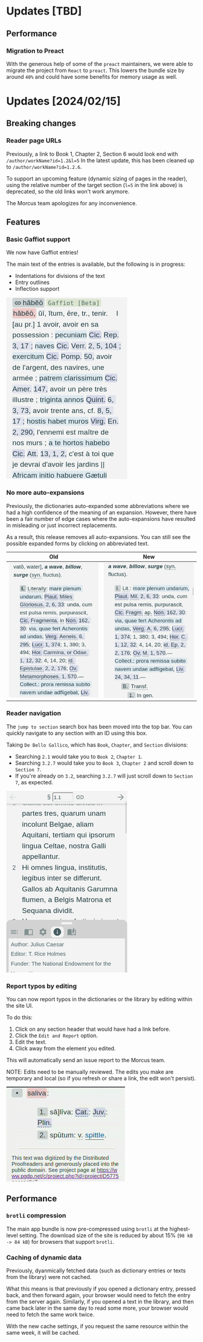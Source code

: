# Updates [TBD]

## Performance

### Migration to Preact

With the generous help of some of the `preact` maintainers, we were able to migrate the project from
`React` to `preact`. This lowers the bundle size by around `40%` and could have some benefits for memory
usage as well.

# Updates [2024/02/15]

## Breaking changes

### Reader page URLs

Previously, a link to Book 1, Chapter 2, Section 6 would look end with `/author/workName?id=1.2&l=5`
In the latest update, this has been cleaned up to `/author/workName?id=1.2.6`.

To support an upcoming feature (dynamic sizing of pages in the reader), using the relative number of
the target section (`l=5` in the link above) is deprecated, so the old links won't work anymore.

The Morcus team apologizes for any inconvenience.

## Features

### Basic Gaffiot support

We now have Gaffiot entries!

The main text of the entries is available, but the following is in progress:
- Indentations for divisions of the text
- Entry outlines
- Inflection support

![Example of a Gaffiot entry](/images/2024-02/gaffiot-beta.png)

### No more auto-expansions

Previously, the dictionaries auto-expanded some abbreviations where we had a high confidence of the meaning of an expansion.
However, there have been a fair number of edge cases where the auto-expansions have resulted in misleading or just incorrect
replacements.

As a result, this release removes all auto-expansions. You can still see the possible expanded forms by clicking on
abbreviated text.

| Old | New |
| --- | --- |
| ![Old screenshot with expansions.](/images/2024-02/old-dict-with-expansions.png) | ![New screenshow without expansions](/images/2024-02/new-dict-without-expansions.png)    |

### Reader navigation

The `jump to section` search box has been moved into the top bar. You can quickly navigate to any section with an ID using this box.

Taking `De Bello Gallico`, which has `Book`, `Chapter`, and `Section` divisions:
- Searching `2.1` would take you to `Book 2`, `Chapter 1`.
- Searching `3.2.7` would take you to `Book 3`, `Chapter 2` and scroll down to `Section 7`.
- If you're already on `3.2`, searching `3.2.7` will just scroll down to `Section 7`, as expected.

![Screenshot showing the new search box](/images/2024-02/reader-search-box.png)

### Report typos by editing

You can now report typos in the dictionaries or the library by editing within the site UI.

To do this:
1. Click on any section header that would have had a link before.
2. Click the `Edit and Report` option.
3. Edit the text.
4. Click away from the element you edited.

This will automatically send an issue report to the Morcus team.

NOTE: Edits need to be manually reviewed. The edits you make are temporary and local (so if you refresh or share a link, the edit won't persist).

![GIF showing the new workflow](/images/2024-02/edit-typo-workflow.gif)

## Performance

### `brotli` compression

The main app bundle is now pre-compressed using `brotli` at the highest-level setting. The download size of the site is reduced by about 15% (`98 kB -> 84 kB`) for browsers that support `brotli`.

### Caching of dynamic data

Previously, dyanmically fetched data (such as dictionary entries or texts from the library) were not cached.

What this means is that previously if you opened a dictionary entry, pressed back, and then forward again, your browser would need
to fetch the entry from the server again. Similarly, if you opened a text in the library, and then came back later in the same day
to read some more, your browser would need to fetch the same work twice.

With the new cache settings, if you request the same resource within the same week, it will be cached.